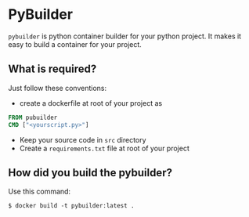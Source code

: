# PyBuilder

`pybuilder` is python container builder for your python project. It  makes it easy to build a container for your project.

## What is required?

Just follow these conventions:

* create a dockerfile at root of your project as

```Dockerfile docker
FROM pubuilder
CMD ["<yourscript.py>"]
```

* Keep your source code in `src` directory
* Create a `requirements.txt` file at root of your project

## How did you build the pybuilder?

Use this command:

```console
$ docker build -t pybuilder:latest .
```
